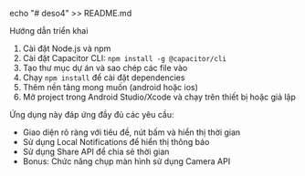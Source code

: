 echo "# deso4" >> README.md


Hướng dẫn triển khai

1. Cài đặt Node.js và npm
2. Cài đặt Capacitor CLI: `npm install -g @capacitor/cli`
3. Tạo thư mục dự án và sao chép các file vào
4. Chạy `npm install` để cài đặt dependencies
5. Thêm nền tảng mong muốn (android hoặc ios)
6. Mở project trong Android Studio/Xcode và chạy trên thiết bị hoặc giả lập

Ứng dụng này đáp ứng đầy đủ các yêu cầu:
- Giao diện rõ ràng với tiêu đề, nút bấm và hiển thị thời gian
- Sử dụng Local Notifications để hiển thị thông báo
- Sử dụng Share API để chia sẻ thời gian
- Bonus: Chức năng chụp màn hình sử dụng Camera API



